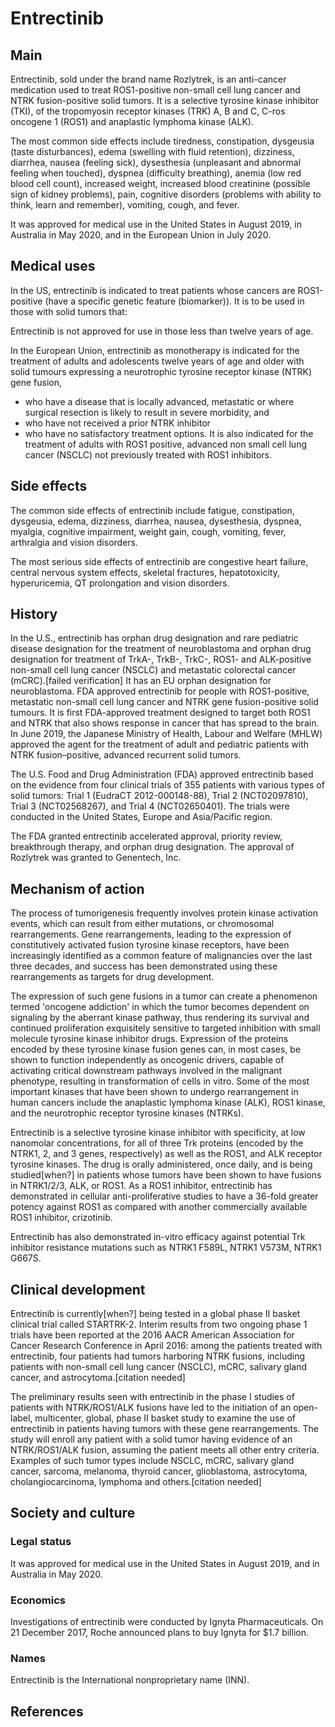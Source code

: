 # Entrectinib


## Main



Entrectinib, sold under the brand name Rozlytrek, is an anti-cancer medication used to treat ROS1-positive non-small cell lung cancer and NTRK fusion-positive solid tumors. It is a selective tyrosine kinase inhibitor (TKI), of the tropomyosin receptor kinases (TRK) A, B and C, C-ros oncogene 1 (ROS1) and anaplastic lymphoma kinase (ALK).

The most common side effects include tiredness, constipation, dysgeusia (taste disturbances), edema (swelling with fluid retention), dizziness, diarrhea, nausea (feeling sick), dysesthesia (unpleasant and abnormal feeling when touched), dyspnea (difficulty breathing), anemia (low red blood cell count), increased weight, increased blood creatinine (possible sign of kidney problems), pain, cognitive disorders (problems with ability to think, learn and remember), vomiting, cough, and fever.

It was approved for medical use in the United States in August 2019, in Australia in May 2020, and in the European Union in July 2020.


## Medical uses

In the US, entrectinib is indicated to treat patients whose cancers are ROS1-positive (have a specific genetic feature (biomarker)). It is to be used in those with solid tumors that:

Entrectinib is not approved for use in those less than twelve years of age.

In the European Union, entrectinib as monotherapy is indicated for the treatment of adults and adolescents twelve years of age and older with solid tumours expressing a neurotrophic tyrosine receptor kinase (NTRK) gene fusion,

- who have a disease that is locally advanced, metastatic or where surgical resection is likely to result in severe morbidity, and
- who have not received a prior NTRK inhibitor
- who have no satisfactory treatment options.
It is also indicated for the treatment of adults with ROS1 positive, advanced non small cell lung cancer (NSCLC) not previously treated with ROS1 inhibitors.


## Side effects

The common side effects of entrectinib include fatigue, constipation, dysgeusia, edema, dizziness, diarrhea, nausea, dysesthesia, dyspnea, myalgia, cognitive impairment, weight gain, cough, vomiting, fever, arthralgia and vision disorders.

The most serious side effects of entrectinib are congestive heart failure, central nervous system effects, skeletal fractures, hepatotoxicity, hyperuricemia, QT prolongation and vision disorders.


## History

In the U.S., entrectinib has orphan drug designation and rare pediatric disease designation for the treatment of neuroblastoma and orphan drug designation for treatment of TrkA-, TrkB-, TrkC-, ROS1- and ALK-positive non-small cell lung cancer (NSCLC) and metastatic colorectal cancer (mCRC).[failed verification] It has an EU orphan designation for neuroblastoma. FDA approved entrectinib for people with ROS1-positive, metastatic non-small cell lung cancer and NTRK gene fusion-positive solid tumours. It is first FDA-approved treatment designed to target both ROS1 and NTRK that also shows response in cancer that has spread to the brain. In June 2019, the Japanese Ministry of Health, Labour and Welfare (MHLW) approved the agent for the treatment of adult and pediatric patients with NTRK fusion–positive, advanced recurrent solid tumors.

The U.S. Food and Drug Administration (FDA) approved entrectinib based on the evidence from four clinical trials of 355 patients with various types of solid tumors: Trial 1 (EudraCT 2012-000148-88), Trial 2 (NCT02097810), Trial 3 (NCT02568267), and Trial 4 (NCT02650401). The trials were conducted in the United States, Europe and Asia/Pacific region.

The FDA granted entrectinib accelerated approval, priority review, breakthrough therapy, and orphan drug designation. The approval of Rozlytrek was granted to Genentech, Inc.


## Mechanism of action

The process of tumorigenesis frequently involves protein kinase activation events, which can result from either mutations, or chromosomal rearrangements. Gene rearrangements, leading to the expression of constitutively activated fusion tyrosine kinase receptors, have been increasingly identified as a common feature of malignancies over the last three decades, and success has been demonstrated using these rearrangements as targets for drug development.

The expression of such gene fusions in a tumor can create a phenomenon termed 'oncogene addiction' in which the tumor becomes dependent on signaling by the aberrant kinase pathway, thus rendering its survival and continued proliferation exquisitely sensitive to targeted inhibition with small molecule tyrosine kinase inhibitor drugs. Expression of the proteins encoded by these tyrosine kinase fusion genes can, in most cases, be shown to function independently as oncogenic drivers, capable of activating critical downstream pathways involved in the malignant phenotype, resulting in transformation of cells in vitro.  Some of the most important kinases that have been shown to undergo rearrangement in human cancers include the anaplastic lymphoma kinase (ALK), ROS1 kinase, and the neurotrophic receptor tyrosine kinases (NTRKs).

Entrectinib is a selective tyrosine kinase inhibitor with specificity, at low nanomolar concentrations, for all of three Trk proteins (encoded by the NTRK1, 2, and 3 genes, respectively) as well as the ROS1, and ALK receptor tyrosine kinases. The drug is orally administered, once daily, and is being studied[when?] in patients whose tumors have been shown to have fusions in NTRK1/2/3, ALK, or ROS1. As a ROS1 inhibitor, entrectinib has demonstrated in cellular anti-proliferative studies to have a 36-fold greater potency against ROS1 as compared with another commercially available ROS1 inhibitor, crizotinib.

Entrectinib has also demonstrated in-vitro efficacy against potential Trk inhibitor resistance mutations such as NTRK1 F589L, NTRK1 V573M, NTRK1 G667S.


## Clinical development

Entrectinib is currently[when?] being tested in a global phase II basket clinical trial called STARTRK-2. Interim results from two ongoing phase 1 trials have been reported at the 2016 AACR American Association for Cancer Research Conference in April 2016: among the patients treated with entrectinib, four patients had tumors harboring NTRK fusions, including patients with non-small cell lung cancer (NSCLC), mCRC, salivary gland cancer, and astrocytoma.[citation needed]

The preliminary results seen with entrectinib in the phase I studies of patients with NTRK/ROS1/ALK fusions have led to the initiation of an open-label, multicenter, global, phase II basket study to examine the use of entrectinib in patients having tumors with these gene rearrangements.  The study will enroll any patient with a solid tumor having evidence of an NTRK/ROS1/ALK fusion, assuming the patient meets all other entry criteria.  Examples of such tumor types include NSCLC, mCRC, salivary gland cancer, sarcoma, melanoma, thyroid cancer, glioblastoma, astrocytoma, cholangiocarcinoma, lymphoma and others.[citation needed]


## Society and culture



### Legal status

It was approved for medical use in the United States in August 2019, and in Australia in May 2020.


### Economics

Investigations of entrectinib were conducted by Ignyta Pharmaceuticals. On 21 December 2017, Roche announced plans to buy Ignyta for $1.7 billion.


### Names

Entrectinib is the International nonproprietary name (INN).


## References


